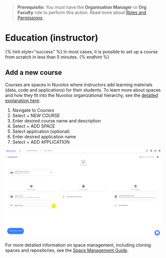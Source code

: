 > **Prerequisite:** You must have the **Organisation Manager** or **Org Faculty** role to perform this action. Read more about [Roles and Permissions](../../administration/roles/README.md).

# Education (instructor)

{% hint style="success" %}
In most cases, it is possible to set up a course from scratch in less than 5 minutes.
{% endhint %}

## Add a new course

Courses are spaces in Nuvolos where instructors add learning materials (data, code and applications) for their students. To learn more about spaces and how they fit into the Nuvolos organizational hierarchy, see the [detailed explanation here](../../features/nuvolos-basic-concepts/organisational-hierarchy.md).

1. Navigate to _Courses_
2. Select + NEW COURSE
3. Enter desired course name and description
4. Select + ADD SPACE
5. Select application (optional)
6. Enter desired application name
7. Select + ADD APPLICATION

![Creating a new course](../../.gitbook/assets/new_course_ed.gif)

For more detailed information on space management, including cloning spaces and repositories, see the [Space Management Guide](../../administration/space-management/README.md).

